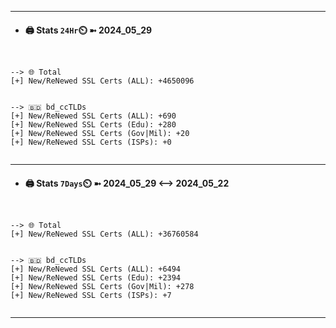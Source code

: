 

---
- #### 🖨️ **Stats** `24Hr`⏲️ ➼ 2024_05_29
```console


--> 🌐 Total
[+] New/ReNewed SSL Certs (ALL): +4650096


--> 🇧🇩 bd_ccTLDs
[+] New/ReNewed SSL Certs (ALL): +690
[+] New/ReNewed SSL Certs (Edu): +280
[+] New/ReNewed SSL Certs (Gov|Mil): +20
[+] New/ReNewed SSL Certs (ISPs): +0


```

---
- #### 🖨️ **Stats** `7Days`⏲️ ➼ 2024_05_29 <--> 2024_05_22
```console


--> 🌐 Total
[+] New/ReNewed SSL Certs (ALL): +36760584


--> 🇧🇩 bd_ccTLDs
[+] New/ReNewed SSL Certs (ALL): +6494
[+] New/ReNewed SSL Certs (Edu): +2394
[+] New/ReNewed SSL Certs (Gov|Mil): +278
[+] New/ReNewed SSL Certs (ISPs): +7


```

---

